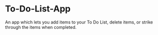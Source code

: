 # To-Do-List-App

An app which lets you add items to your To Do List, delete items, or strike through the items when completed.
